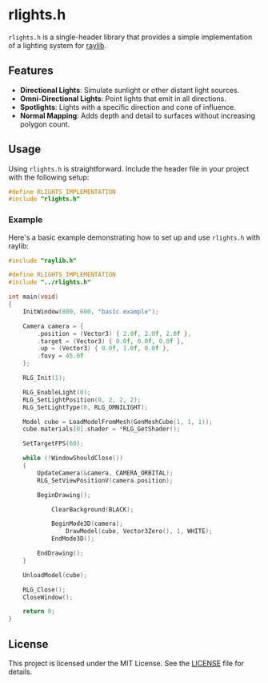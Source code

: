 # rlights.h

`rlights.h` is a single-header library that provides a simple implementation of a lighting system for [raylib](https://www.raylib.com/).

## Features
- **Directional Lights**: Simulate sunlight or other distant light sources.
- **Omni-Directional Lights**: Point lights that emit in all directions.
- **Spotlights**: Lights with a specific direction and cone of influence.
- **Normal Mapping**: Adds depth and detail to surfaces without increasing polygon count.

## Usage
Using `rlights.h` is straightforward. Include the header file in your project with the following setup:

```c
#define RLIGHTS_IMPLEMENTATION
#include "rlights.h"
```

### Example
Here's a basic example demonstrating how to set up and use `rlights.h` with raylib:

```c
#include "raylib.h"

#define RLIGHTS_IMPLEMENTATION
#include "../rlights.h"

int main(void)
{
    InitWindow(800, 600, "basic example");

    Camera camera = {
        .position = (Vector3) { 2.0f, 2.0f, 2.0f },
        .target = (Vector3) { 0.0f, 0.0f, 0.0f },
        .up = (Vector3) { 0.0f, 1.0f, 0.0f },
        .fovy = 45.0f
    };

    RLG_Init(1);

    RLG_EnableLight(0);
    RLG_SetLightPosition(0, 2, 2, 2);
    RLG_SetLightType(0, RLG_OMNILIGHT);

    Model cube = LoadModelFromMesh(GenMeshCube(1, 1, 1));
    cube.materials[0].shader = *RLG_GetShader();

    SetTargetFPS(60);

    while (!WindowShouldClose())
    {
        UpdateCamera(&camera, CAMERA_ORBITAL);
        RLG_SetViewPositionV(camera.position);

        BeginDrawing();

            ClearBackground(BLACK);

            BeginMode3D(camera);
                DrawModel(cube, Vector3Zero(), 1, WHITE);
            EndMode3D();

        EndDrawing();
    }

    UnloadModel(cube);

    RLG_Close();
    CloseWindow();

    return 0;
}
```

## License
This project is licensed under the MIT License. See the [LICENSE](LICENSE) file for details.
